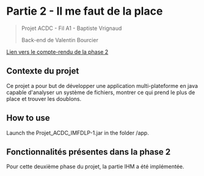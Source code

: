 # Partie 2 - Il me faut de la place 
>Projet ACDC - Fil A1 - Baptiste Vrignaud
>
>Back-end de Valentin Bourcier

[Lien vers le compte-rendu de la phase 2](/CompteRendu_Partie2/designFrontend.md)

## Contexte du projet

Ce projet a pour but de développer une application multi-plateforme en java capable d'analyser un système de fichiers, 
montrer ce qui prend le plus de place et trouver les doublons.

## How to use

Launch the Projet_ACDC_IMFDLP-1.jar in the folder /app.

## Fonctionnalités présentes dans la phase 2

Pour cette deuxième phase du projet, la partie IHM a été implémentée.
